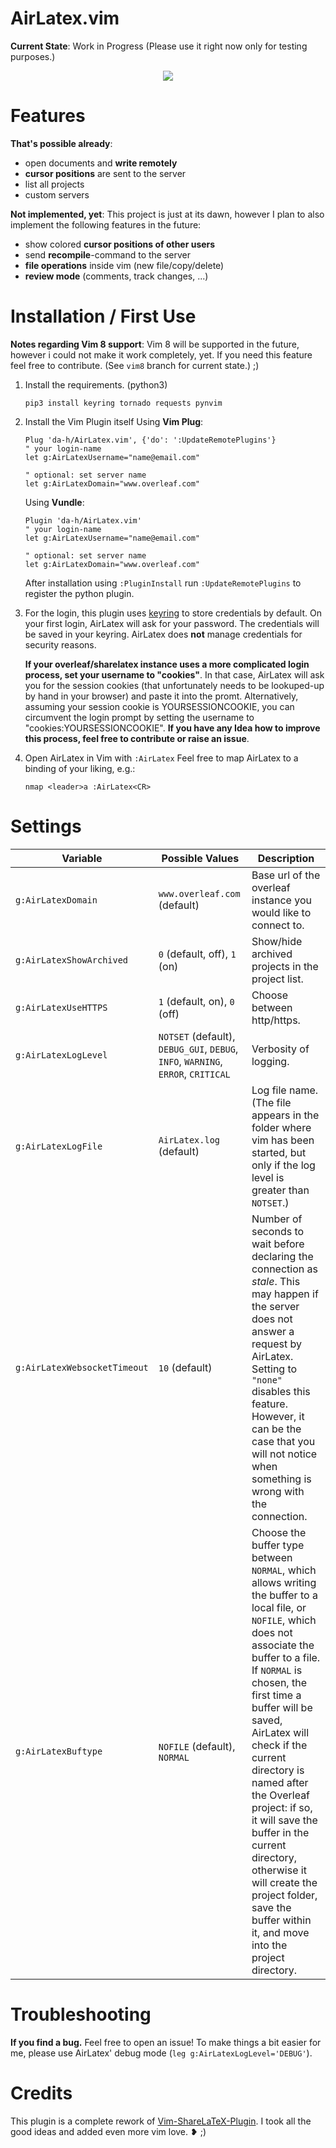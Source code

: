 AirLatex.vim
============
**Current State**: Work in Progress
(Please use it right now only for testing purposes.)

<p align="center">
  <img src="https://raw.githubusercontent.com/da-h/AirLatex.vim/master/screenshot.png">
</p>

Features
========
**That's possible already**:
- open documents and **write remotely**
- **cursor positions** are sent to the server
- list all projects
- custom servers

**Not implemented, yet**:
This project is just at its dawn, however I plan to also implement the following features in the future:
- show colored **cursor positions of other users**
- send **recompile**-command to the server
- **file operations** inside vim (new file/copy/delete)
- **review mode** (comments, track changes, ...)



Installation / First Use
========================
**Notes regarding Vim 8 support**: Vim 8 will be supported in the future, however i could not make it work completely, yet. If you need this feature feel free to contribute. (See `vim8` branch for current state.) ;)

1. Install the requirements. (python3)
    ```
    pip3 install keyring tornado requests pynvim
    ```
2. Install the Vim Plugin itself
    Using **Vim Plug**:
    ```
	Plug 'da-h/AirLatex.vim', {'do': ':UpdateRemotePlugins'}
    " your login-name
    let g:AirLatexUsername="name@email.com"

    " optional: set server name
    let g:AirLatexDomain="www.overleaf.com"
    ```

    Using **Vundle**:
    ```
	Plugin 'da-h/AirLatex.vim'
    " your login-name
    let g:AirLatexUsername="name@email.com"

    " optional: set server name
    let g:AirLatexDomain="www.overleaf.com"
    ```
    After installation using `:PluginInstall` run `:UpdateRemotePlugins` to register the python plugin.
3. For the login, this plugin uses [keyring](https://pypi.org/project/keyring/) to store credentials by default.
    On your first login, AirLatex will ask for your password. The credentials will be saved in your keyring. AirLatex does **not** manage credentials for security reasons.

    **If your overleaf/sharelatex instance uses a more complicated login process, set your username to "cookies"**.
    In that case, AirLatex will ask you for the session cookies (that unfortunately needs to be lookuped-up by hand in your browser) and paste it into the promt.
    Alternatively, assuming your session cookie is YOURSESSIONCOOKIE, you can circumvent the login prompt by setting the username to "cookies:YOURSESSIONCOOKIE".
    **If you have any Idea how to improve this process, feel free to contribute or raise an issue**.
4. Open AirLatex in Vim with `:AirLatex`
Feel free to map AirLatex to a binding of your liking, e.g.:
   ```
   nmap <leader>a :AirLatex<CR>
   ```

Settings
========

Variable | Possible Values | Description
-------- | --------------- | -----------
`g:AirLatexDomain` | `www.overleaf.com` (default) | Base url of the overleaf instance you would like to connect to.
`g:AirLatexShowArchived` | `0` (default, off), `1` (on) | Show/hide archived projects in the project list.
`g:AirLatexUseHTTPS` | `1` (default, on), `0` (off) | Choose between http/https.
`g:AirLatexLogLevel` | `NOTSET` (default), `DEBUG_GUI`, `DEBUG`, `INFO`, `WARNING`, `ERROR`, `CRITICAL` | Verbosity of logging.
`g:AirLatexLogFile` | `AirLatex.log` (default)  | Log file name. (The file appears in the folder where vim has been started, but only if the log level is greater than `NOTSET`.)
`g:AirLatexWebsocketTimeout` | `10` (default)  | Number of seconds to wait before declaring the connection as *stale*. This may happen if the server does not answer a request by AirLatex. Setting to `"none"` disables this feature. However, it can be the case that you will not notice when something is wrong with the connection.
`g:AirLatexBuftype` | `NOFILE` (default), `NORMAL` | Choose the buffer type between `NORMAL`, which allows writing the buffer to a local file, or `NOFILE`, which does not associate the buffer to a file. If `NORMAL` is chosen, the first time a buffer will be saved, AirLatex will check if the current directory is named after the Overleaf project: if so, it will save the buffer in the current directory, otherwise it will create the project folder, save the buffer within it, and move into the project directory.


Troubleshooting
===============
**If you find a bug.**
Feel free to open an issue!
To make things a bit easier for me, please use AirLatex' debug mode (`leg g:AirLatexLogLevel='DEBUG'`).


Credits
=======
This plugin is a complete rework of [Vim-ShareLaTeX-Plugin](https://www.github.com/thomashn/Vim-ShareLaTeX-Plugin).
I took all the good ideas and added even more vim love. ❥ ;)
